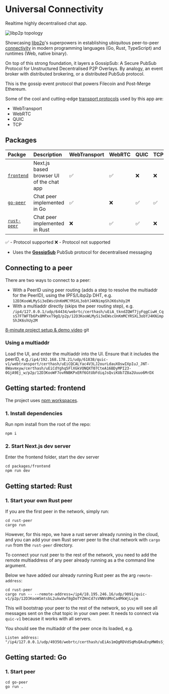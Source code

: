 # Universal Connectivity

Realtime highly decentralised chat app.

![libp2p topology](libp2p-hero.svg)

Showcasing [libp2p](https://libp2p.io/)'s superpowers in establishing ubiquitous peer-to-peer [connectivity](https://connectivity.libp2p.io/) in modern programming languages (Go, Rust, TypeScript) and runtimes (Web, native binary).

On top of this strong foundation, it layers a GossipSub: A Secure PubSub Protocol for Unstructured Decentralised P2P Overlays. By analogy, an event broker with distributed brokering, or a distributed PubSub protocol.

This is the gossip event protocol that powers Filecoin and Post-Merge Ethereum.

Some of the cool and cutting-edge [transport protocols](https://connectivity.libp2p.io/) used by this app are:

- WebTransport
- WebRTC
- QUIC
- TCP

## Packages

| Packge                             | Description                                      | WebTransport | WebRTC | QUIC | TCP |
| :--------------------------------- | :----------------------------------------------- | ------------ | ------ | ---- | --- |
| [`frontend`](./packages/frontend/) | Next.js based browser UI of the chat app         | ✅           | ✅     | ❌   | ❌  |
| [`go-peer`](./go-peer/)            | Chat peer implemented in Go                      | ✅           | ❌     | ✅   | ✅  |
| [`rust-peer`](./rust-peer/)        | Chat peer implemented in Rust                    | ❌           | ✅     | ✅   | ❌  |

✅ - Protocol supported
❌ - Protocol not supported

- Uses the [**GossipSub**](https://docs.libp2p.io/concepts/pubsub/overview/) PubSub protocol for decentralised messaging

## Connecting to a peer

There are two ways to connect to a peer:
- With a PeerID using peer routing (adds a step to resolve the multiaddr for the PeerID), using the IPFS/Libp2p DHT, e.g. `12D3KooWLMySi3eEWscUnKmMCYRSXL3obYJ4KNimpShJK6shUy2M`
- With a multiaddr directly (skips the peer routing step), e.g. `/ip4/127.0.0.1/udp/64434/webrtc/certhash/uEiA_tkndZQWf7jyFqgCiwH_CqsS7FTWFTb6Px8MPxxT9gQ/p2p/12D3KooWLMySi3eEWscUnKmMCYRSXL3obYJ4KNimpShJK6shUy2M`

[8-minute project setup & demo video](https://share.descript.com/view/wYYLohdYx5X)
git
### Using a multiaddr

Load the UI, and enter the multiaddr into the UI. Ensure that it includes the peerID, e.g.`/ip4/192.168.178.21/udp/61838/quic-v1/webtransport/certhash/uEiCQCALYac4V3LJ2ourLdauXOswIXpIuJ_JNT-8Wavmxyw/certhash/uEiCdYghq5FlXGkVONQXT07CteA16BDyMPI23-0GjA9Ej_w/p2p/12D3KooWF7ovRNBKPxERf6GtUbFdiqJsQviKUb7Z8a2Uuuo6MrDX`


## Getting started: frontend

The project uses [npm workspaces](https://docs.npmjs.com/cli/v7/using-npm/workspaces).


### 1. Install dependencies

Run npm install from the root of the repo:

```
npm i
```

### 2. Start Next.js dev server

Enter the frontend folder, start the dev server

```
cd packages/frontend
npm run dev
```

## Getting started: Rust

### 1. Start your own Rust peer

If you are the first peer in the network, simply run:

```
cd rust-peer
cargo run
```

However, for this repo, we have a rust server already running in the cloud, and you can add your own Rust server peer to the chat network with `cargo run` from the `rust-peer` directory.

To connect your rust peer to the rest of the network, you need to add the remote multiaddress of any peer already running as a the command line argument.

Below we have added our already running Rust peer as the arg `remote-address`:

```
cd rust-peer
cargo run -- --remote-address=/ip4/18.195.246.16/udp/9091/quic-v1/p2p/12D3KooWSmtsbL2ukwVwf8gDoTYZHnCd7sVNNVdMnCa4MkWjLujm
```

This will bootstrap your peer to the rest of the network, so you will see all messages sent on the chat topic in your own peer. It needs to connect via `quic-v1` because it works with all servers.

You should see the multiaddr of the peer once its loaded, e.g.

```
Listen address: "/ip4/127.0.0.1/udp/49350/webrtc/certhash/uEiAs1mQgRDVdSqMsQAuEnpMW0sSj6qc5jNvx2d0r3bQoiA/p2p/12D3KooWMzXTNGDLCKy6i6eAgJPMGCxuu7NJz33T9oC5kjByY27W
```


## Getting started: Go

### 1. Start peer

```
cd go-peer
go run .
```
